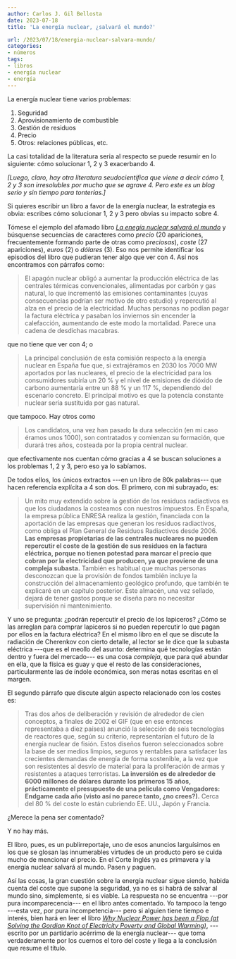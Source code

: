 ```yaml
---
author: Carlos J. Gil Bellosta
date: 2023-07-18
title: 'La energía nuclear, ¿salvará el mundo?'

url: /2023/07/18/energia-nuclear-salvara-mundo/
categories:
- números
tags:
- libros
- energía nuclear
- energía
---
```


La energía nuclear tiene varios problemas:

1. Seguridad
2. Aprovisionamiento de combustible
3. Gestión de residuos
4. Precio
5. Otros: relaciones públicas, etc.

La casi totalidad de la literatura seria al respecto se puede resumir en lo siguiente: cómo solucionar 1, 2 y 3 exacerbando 4.

_[Luego, claro, hay otra literatura seudocientífica que viene a decir cómo 1, 2 y 3 son irresolubles por mucho que se agrave 4. Pero este es un blog serio y sin tiempo para tonterías.]_

Si quieres escribir un libro a favor de la energía nuclear, la estrategia es obvia: escribes cómo solucionar 1, 2 y 3 pero obvias su impacto sobre 4.

Tómese el ejemplo del afamado libro
[_La enegía nuclear salvará el mundo_](https://www.goodreads.com/es/book/show/51103229)
y búsquense secuencias de caracteres como _precio_ (20 apariciones, frecuentemente formando parte de otras como _preciosas_), _coste_ (27 apariciones), _euros_ (2) o _dólares_ (3). Eso nos permite identificar los episodios del libro que pudieran tener algo que ver con 4. Así nos encontramos con párrafos como:

> El apagón nuclear obligó a aumentar la producción eléctrica de las centrales térmicas convencionales, alimentadas por carbón y gas natural, lo que incrementó las emisiones contaminantes (cuyas consecuencias podrían ser motivo de otro estudio) y repercutió al alza en el precio de la electricidad. Muchas personas no podían pagar la factura eléctrica y pasaban los inviernos sin encender la calefacción, aumentando de este modo la mortalidad. Parece una cadena de desdichas macabras.

que no tiene que ver con 4; o

> La principal conclusión de esta comisión respecto a la energía nuclear en España fue que, si extrajéramos en 2030 los 7000 MW aportados por las nucleares, el precio de la electricidad para los consumidores subiría un 20 % y el nivel de emisiones de dióxido de carbono aumentaría entre un 88 % y un 117 %, dependiendo del escenario concreto. El principal motivo es que la potencia constante nuclear sería sustituida por gas natural.

que tampoco. Hay otros como

>  Los candidatos, una vez han pasado la dura selección (en mi caso éramos unos 1000), son contratados y comienzan su formación, que durará tres años, costeada por la propia central nuclear.

que efectivamente nos cuentan cómo gracias a 4 se buscan soluciones a los problemas 1, 2 y 3, pero eso ya lo sabíamos.

De todos ellos, los únicos extractos ---en un libro de 80k palabras--- que hacen referencia explícita a 4 son dos. El primero, con mi subrayado, es:

>  Un mito muy extendido sobre la gestión de los residuos radiactivos es que los ciudadanos la costeamos con nuestros impuestos. En España, la empresa pública ENRESA realiza la gestión, financiada con la aportación de las empresas que generan los residuos radiactivos, como obliga el Plan General de Residuos Radiactivos desde 2006. **Las empresas propietarias de las centrales nucleares no pueden repercutir el coste de la gestión de sus residuos en la factura eléctrica, porque no tienen potestad para marcar el precio que cobran por la electricidad que producen, ya que proviene de una compleja subasta.** También es habitual que muchas personas desconozcan que la provisión de fondos también incluye la construcción del almacenamiento geológico profundo, que también te explicaré en un capítulo posterior. Este almacén, una vez sellado, dejará de tener gastos porque se diseña para no necesitar supervisión ni mantenimiento.

Y uno se pregunta: ¿podrán repercutir el precio de los lapiceros? ¿Cómo se las arreglan para comprar lapiceros si no pueden repercutir lo que pagan por ellos en la factura eléctrica? En el mismo libro en el que se discute la radiación de Cherenkov con cierto detalle, al lector se le dice que la subasta eléctrica ---que es el meollo del asunto: determina qué tecnologías están dentro y fuera del mercado--- es una cosa _compleja_, que para qué abundar en ella, que la física es guay y que el resto de las consideraciones, particularmente las de índole económica, son meras notas escritas en el margen.

El segundo párrafo que discute algún aspecto relacionado con los costes es:

> Tras dos años de deliberación y revisión de alrededor de cien conceptos, a finales de 2002 el GIF (que en ese entonces representaba a diez países) anunció la selección de seis tecnologías de reactores que, según su criterio, representarían el futuro de la energía nuclear de fisión. Estos diseños fueron seleccionados sobre la base de ser medios limpios, seguros y rentables para satisfacer las crecientes demandas de energía de forma sostenible, a la vez que son resistentes al desvío de material para la proliferación de armas y resistentes a ataques terroristas. **La inversión es de alrededor de 6000 millones de dólares durante los primeros 15 años, prácticamente el presupuesto de una película como Vengadores: Endgame cada año (visto así no parece tanto, ¿no crees?).** Cerca del 80 % del coste lo están cubriendo EE. UU., Japón y Francia.

¿Merece la pena ser comentado?

Y no hay más.

El libro, pues, es un publirreportaje, uno de esos anuncios larguísimos en los que se glosan las innumerables virtudes de un producto pero se cuida mucho de mencionar el precio. En el Corte Inglés ya es primavera y la energía nuclear salvará al mundo. Pasen y paguen.

Así las cosas, la gran cuestión sobre la energía nuclear sigue siendo, habida cuenta del coste que supone la seguridad, ya no es si habrá de salvar al mundo sino, simplemente, si es viable. La respuesta no se encuentra ---por pura incomparecencia--- en el libro antes comentado. Yo tampoco la tengo ---esta vez, por pura incompetencia--- pero si alguien tiene tiempo e interés, bien hará en leer el libro
[_Why Nuclear Power has been a Flop (at Solving the Gordian Knot of Electricity Poverty and Global Warming)_](https://www.goodreads.com/book/show/61349843-why-nuclear-power-has-been-a-flop),
---escrito por un partidario acérrimo de la energía nuclear--- que toma verdaderamente por los cuernos el toro del coste y llega a la conclusión que resume el título.